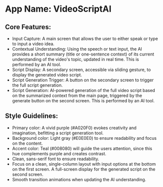 # **App Name**: VideoScriptAI

## Core Features:

- Input Capture: A main screen that allows the user to either speak or type to input a video idea.
- Contextual Understanding: Using the speech or text input, the AI provides a short summary (title or one-sentence context) of its current understanding of the video's topic, updated in real time. This is performed by an AI tool.
- Script Display: A secondary screen, accessible via sliding gesture, to display the generated video script.
- Script Generation Trigger: A button on the secondary screen to trigger the full script generation.
- Script Generation: AI-powered generation of the full video script based on the summarized context from the main page, triggered by the generate button on the second screen. This is performed by an AI tool.

## Style Guidelines:

- Primary color: A vivid purple (#A020F0) evokes creativity and imagination, befitting a script generation tool.
- Background color: Light gray (#E0E0E0) to ensure readability and focus on the content.
- Accent color: Teal (#008080) will guide the users attention, since this hue complements purple and creates contrast.
- Clean, sans-serif font to ensure readability.
- Focus on a clean, single-column layout with input options at the bottom on the first screen. A full-screen display for the generated script on the second screen.
- Smooth transition animations when updating the AI understanding.
